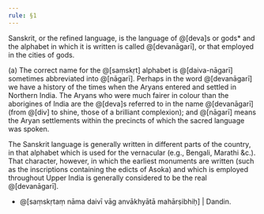 ```yaml
---
rule: §1
---
```


Sanskrit, or the refined language, is the language of @[deva]s or gods* and the alphabet in which it is written is called @[devanāgarī], or that employed in the cities of gods.

(a) The correct name for the @[saṃskṛt] alphabet is @[daiva-nāgarī] sometimes abbreviated into @[nāgarī]. Perhaps in the word @[devanāgarī] we have a history of the times when the Aryans entered and settled in Northern India. The Aryans who were much fairer in colour than the aborigines of India are the @[deva]s referred to in the name @[devanāgarī] (from @[div] to shine, those of a brilliant complexion); and @[nāgarī] means the Aryan settlements within the precincts of which the sacred language was spoken.

The Sanskrit language is generally written in different parts of the country, in that alphabet which is used for the vernacular (e.g., Bengali, Marathi &c.). That character, however, in which the earliest monuments are written (such as the inscriptions containing the edicts of Asoka) and which is employed throughout Upper India is generally considered to be the real @[devanāgarī].

- @[saṃskṛtaṃ nāma daivī vāg anvākhyātā mahārṣibhiḥ] | Dandin.